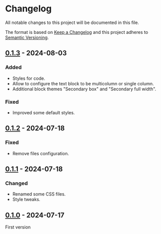 # Changelog
All notable changes to this project will be documented in this file.

The format is based on [Keep a Changelog](https://keepachangelog.com/) and this
project adheres to [Semantic Versioning](https://semver.org/).

## [0.1.3] - 2024-08-03
### Added
- Styles for code.
- Allow to configure the text block to be multicolumn or single column.
- Additional block themes "Secondary box" and "Secondary full width".

### Fixed
- Improved some default styles.

## [0.1.2] - 2024-07-18
### Fixed
- Remove files configuration.

## [0.1.1] - 2024-07-18
### Changed
- Renamed some CSS files.
- Style tweaks.

## [0.1.0] - 2024-07-17
First version

[0.1.3]: https://github.com/tarugoconf/TOP/compare/v0.1.2...v0.1.3
[0.1.2]: https://github.com/tarugoconf/TOP/compare/v0.1.1...v0.1.2
[0.1.1]: https://github.com/tarugoconf/TOP/compare/v0.1.0...v0.1.1
[0.1.0]: https://github.com/tarugoconf/TOP/releases/tag/v0.1.0

